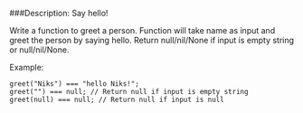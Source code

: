 ###Description:
Say hello!

Write a function to greet a person. Function will take name as input and greet the person by saying hello. Return null/nil/None if input is empty string or null/nil/None.

Example:

`greet("Niks") === "hello Niks!";`  
`greet("") === null; // Return null if input is empty string`  
`greet(null) === null; // Return null if input is null`  